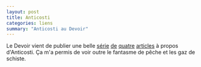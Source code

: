 ```yaml
---
layout: post
title: Anticosti
categories: liens
summary: "Anticosti au Devoir"
---
```

Le Devoir vient de publier une belle [série][01] [de][02] [quatre][03] [articles][04] à propos d'Anticosti. Ça m'a permis de voir outre le fantasme de pêche et les gaz de schiste.

[01]: http://www.ledevoir.com/societe/actualites-en-societe/385013/debarquer-sur-un-mythe
[02]: http://www.ledevoir.com/societe/actualites-en-societe/385107/creux-de-vague
[03]: http://www.ledevoir.com/societe/actualites-en-societe/385191/le-petrole-divise-les-insulaires
[04]: http://www.ledevoir.com/societe/actualites-en-societe/385307/que-faire-de-cette-ile-mythique